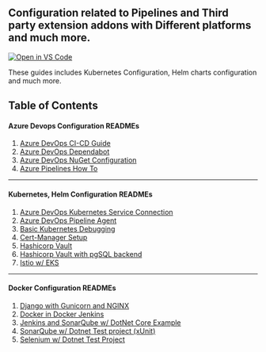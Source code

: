 ## Configuration related to Pipelines and Third party extension addons with Different platforms and much more.
[![Open in VS Code](https://open.vscode.dev/badges/open-in-vscode.svg)](https://open.vscode.dev/meet86/configuration-readme)

These guides includes Kubernetes Configuration, Helm charts configuration and much more.

## Table of Contents

#### Azure Devops Configuration READMEs
1. [Azure DevOps CI-CD Guide](https://github.com/meet86/configuration-readme/blob/main/azure-devops-ci-cd-guide/README.md)
2. [Azure DevOps Dependabot](https://github.com/meet86/configuration-readme/blob/main/azure-devops-dependabot/README.md)
3. [Azure DevOps NuGet Configuration](https://github.com/meet86/configuration-readme/blob/main/azure-devops-nuget-config/README.md)
4. [Azure Pipelines How To](https://github.com/meet86/configuration-readme/blob/main/azure-pipelines-how-to/README.md)
<hr>

#### Kubernetes, Helm Configuration READMEs
1. [Azure DevOps Kubernetes Service Connection](https://github.com/meet86/configuration-readme/blob/main/azure-devops-kubernetes-service-connection/README.md)
2. [Azure DevOps Pipeline Agent](https://github.com/meet86/configuration-readme/blob/main/azure-pipeline-linux-k8s-agent/README.md)
3. [Basic Kubernetes Debugging](https://github.com/meet86/configuration-readme/blob/main/basic-kubernetes-debugging/README.md)
4. [Cert-Manager Setup](https://github.com/meet86/configuration-readme/blob/main/cert-manager-setup/README.md)
5. [Hashicorp Vault](https://github.com/meet86/configuration-readme/blob/main/hashicorp-vault-kubernetes/README.md)
6. [Hashicorp Vault with pgSQL backend](https://github.com/meet86/configuration-readme/tree/main/hashicorp-vault-pgsql-backend)
7. [Istio w/ EKS](https://github.com/meet86/configuration-readme/blob/main/istio-eks-setup/README.md)
<hr>

#### Docker Configuration READMEs
1. [Django with Gunicorn and NGINX](https://github.com/meet86/configuration-readme/tree/main/django-docker-gunicorn-nginx)
2. [Docker in Docker Jenkins](https://github.com/meet86/configuration-readme/tree/main/jenkins-dind)
3. [Jenkins and SonarQube w/ DotNet Core Example](https://github.com/meet86/configuration-readme/tree/main/jenkins-dind-sonarqube-dotnet-core)
4. [SonarQube w/ Dotnet Test project (xUnit)](https://github.com/meet86/configuration-readme/tree/main/dotnet-xunit-tests-sonarqube)
5. [Selenium w/ Dotnet Test Project](https://github.com/meet86/configuration-readme/tree/main/dotnet-selenium-jenkins-dind)
